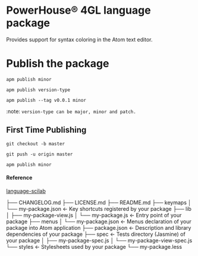# PowerHouse® 4GL language package

Provides support for syntax coloring in the Atom text editor.


# Publish the package
`apm publish minor`

`apm publish version-type`

`apm publish --tag v0.0.1 minor`

:note: `version-type can be major, minor and patch.`

## First Time Publishing

`git checkout -b master`

`git push -u origin master`

`apm publish minor`

#### Reference
[language-scilab](https://github.com/JeremyHeleine/language-scilab/)

├── CHANGELOG.md
├── LICENSE.md
├── README.md
├── keymaps
│   └── my-package.json         <- Key shortcuts registered by your package
├── lib
│   ├── my-package-view.js
│   └── my-package.js           <- Entry point of your package
├── menus
│   └── my-package.json         <- Menus declaration of your package into Atom application
├── package.json                <- Description and library dependencies of your package
├── spec                        <- Tests directory (Jasmine) of your package
│   ├── my-package-spec.js
│   └── my-package-view-spec.js
└── styles                      <- Stylesheets used by your package
└── my-package.less
